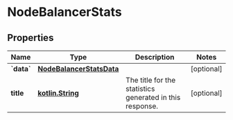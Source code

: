 
# NodeBalancerStats

## Properties
Name | Type | Description | Notes
------------ | ------------- | ------------- | -------------
**&#x60;data&#x60;** | [**NodeBalancerStatsData**](NodeBalancerStatsData.md) |  |  [optional]
**title** | [**kotlin.String**](.md) | The title for the statistics generated in this response.  |  [optional]




